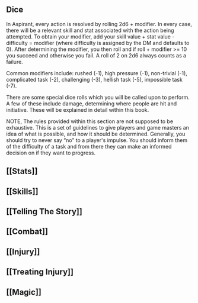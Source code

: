 ## Dice
In Aspirant, every action is resolved by rolling 2d6 + modifier. In every case, there will be a relevant skill and stat associated with the action being attempted. To obtain your modifier, add your skill value + stat value - difficulty = modifier (where difficulty is assigned by the DM and defaults to 0). After determining the modifier, you then roll and if roll + modifier >= 10 you succeed and otherwise you fail. A roll of 2 on 2d6 always counts as a failure.

Common modifiers include: rushed (-1), high pressure (-1), non-trivial (-1), complicated task (-2), challenging (-3), hellish task (-5), impossible task (-7).

There are some special dice rolls which you will be called upon to perform. A few of these include damage, determining where people are hit and initiative. These will be explained in detail within this book.

NOTE, The rules provided within this section are not supposed to be exhaustive. This is a set of guidelines to give players and game masters an idea of what is possible, and how it should be determined. Generally, you should try to never say “no” to a player's impulse. You should inform them of the difficulty of a task and from there they can make an informed decision on if they want to progress.

## [[Stats]]
## [[Skills]]
## [[Telling The Story]]
## [[Combat]]
## [[Injury]]  
## [[Treating Injury]]
## [[Magic]]
